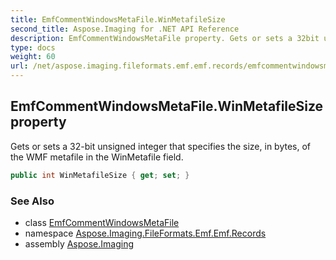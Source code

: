 ```yaml
---
title: EmfCommentWindowsMetaFile.WinMetafileSize
second_title: Aspose.Imaging for .NET API Reference
description: EmfCommentWindowsMetaFile property. Gets or sets a 32bit unsigned integer that specifies the size in bytes of the WMF metafile in the WinMetafile field
type: docs
weight: 60
url: /net/aspose.imaging.fileformats.emf.emf.records/emfcommentwindowsmetafile/winmetafilesize/
---
```

## EmfCommentWindowsMetaFile.WinMetafileSize property

Gets or sets a 32-bit unsigned integer that specifies the size, in bytes, of the WMF metafile in the WinMetafile field.

```csharp
public int WinMetafileSize { get; set; }
```

### See Also

* class [EmfCommentWindowsMetaFile](../)
* namespace [Aspose.Imaging.FileFormats.Emf.Emf.Records](../../emfcommentwindowsmetafile/)
* assembly [Aspose.Imaging](../../../)


